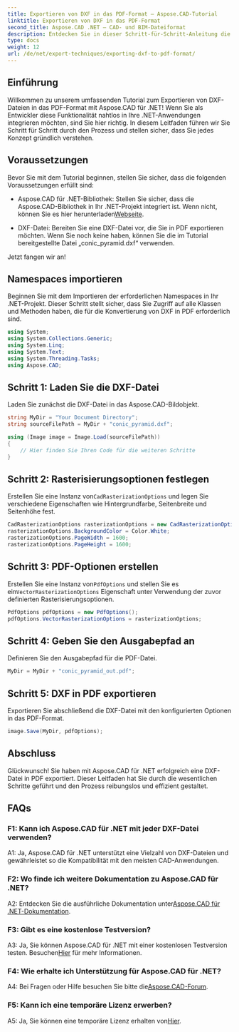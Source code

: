 ```yaml
---
title: Exportieren von DXF in das PDF-Format – Aspose.CAD-Tutorial
linktitle: Exportieren von DXF in das PDF-Format
second_title: Aspose.CAD .NET – CAD- und BIM-Dateiformat
description: Entdecken Sie in dieser Schritt-für-Schritt-Anleitung die nahtlose Integration von Aspose.CAD für .NET, um DXF-Dateien mühelos in PDF zu exportieren.
type: docs
weight: 12
url: /de/net/export-techniques/exporting-dxf-to-pdf-format/
---
```

## Einführung

Willkommen zu unserem umfassenden Tutorial zum Exportieren von DXF-Dateien in das PDF-Format mit Aspose.CAD für .NET! Wenn Sie als Entwickler diese Funktionalität nahtlos in Ihre .NET-Anwendungen integrieren möchten, sind Sie hier richtig. In diesem Leitfaden führen wir Sie Schritt für Schritt durch den Prozess und stellen sicher, dass Sie jedes Konzept gründlich verstehen.

## Voraussetzungen

Bevor Sie mit dem Tutorial beginnen, stellen Sie sicher, dass die folgenden Voraussetzungen erfüllt sind:

-  Aspose.CAD für .NET-Bibliothek: Stellen Sie sicher, dass die Aspose.CAD-Bibliothek in Ihr .NET-Projekt integriert ist. Wenn nicht, können Sie es hier herunterladen[Webseite](https://releases.aspose.com/cad/net/).

- DXF-Datei: Bereiten Sie eine DXF-Datei vor, die Sie in PDF exportieren möchten. Wenn Sie noch keine haben, können Sie die im Tutorial bereitgestellte Datei „conic_pyramid.dxf“ verwenden.

Jetzt fangen wir an!

## Namespaces importieren

Beginnen Sie mit dem Importieren der erforderlichen Namespaces in Ihr .NET-Projekt. Dieser Schritt stellt sicher, dass Sie Zugriff auf alle Klassen und Methoden haben, die für die Konvertierung von DXF in PDF erforderlich sind.

```csharp
using System;
using System.Collections.Generic;
using System.Linq;
using System.Text;
using System.Threading.Tasks;
using Aspose.CAD;
```

## Schritt 1: Laden Sie die DXF-Datei

Laden Sie zunächst die DXF-Datei in das Aspose.CAD-Bildobjekt.

```csharp
string MyDir = "Your Document Directory";
string sourceFilePath = MyDir + "conic_pyramid.dxf";

using (Image image = Image.Load(sourceFilePath))
{
    // Hier finden Sie Ihren Code für die weiteren Schritte
}
```

## Schritt 2: Rasterisierungsoptionen festlegen

 Erstellen Sie eine Instanz von`CadRasterizationOptions` und legen Sie verschiedene Eigenschaften wie Hintergrundfarbe, Seitenbreite und Seitenhöhe fest.

```csharp
CadRasterizationOptions rasterizationOptions = new CadRasterizationOptions();
rasterizationOptions.BackgroundColor = Color.White;
rasterizationOptions.PageWidth = 1600;
rasterizationOptions.PageHeight = 1600;
```

## Schritt 3: PDF-Optionen erstellen

 Erstellen Sie eine Instanz von`PdfOptions` und stellen Sie es ein`VectorRasterizationOptions` Eigenschaft unter Verwendung der zuvor definierten Rasterisierungsoptionen.

```csharp
PdfOptions pdfOptions = new PdfOptions();
pdfOptions.VectorRasterizationOptions = rasterizationOptions;
```

## Schritt 4: Geben Sie den Ausgabepfad an

Definieren Sie den Ausgabepfad für die PDF-Datei.

```csharp
MyDir = MyDir + "conic_pyramid_out.pdf";
```

## Schritt 5: DXF in PDF exportieren

Exportieren Sie abschließend die DXF-Datei mit den konfigurierten Optionen in das PDF-Format.

```csharp
image.Save(MyDir, pdfOptions);
```

## Abschluss

Glückwunsch! Sie haben mit Aspose.CAD für .NET erfolgreich eine DXF-Datei in PDF exportiert. Dieser Leitfaden hat Sie durch die wesentlichen Schritte geführt und den Prozess reibungslos und effizient gestaltet.

## FAQs

### F1: Kann ich Aspose.CAD für .NET mit jeder DXF-Datei verwenden?

A1: Ja, Aspose.CAD für .NET unterstützt eine Vielzahl von DXF-Dateien und gewährleistet so die Kompatibilität mit den meisten CAD-Anwendungen.

### F2: Wo finde ich weitere Dokumentation zu Aspose.CAD für .NET?

 A2: Entdecken Sie die ausführliche Dokumentation unter[Aspose.CAD für .NET-Dokumentation](https://reference.aspose.com/cad/net/).

### F3: Gibt es eine kostenlose Testversion?

 A3: Ja, Sie können Aspose.CAD für .NET mit einer kostenlosen Testversion testen. Besuchen[Hier](https://releases.aspose.com/) für mehr Informationen.

### F4: Wie erhalte ich Unterstützung für Aspose.CAD für .NET?

A4: Bei Fragen oder Hilfe besuchen Sie bitte die[Aspose.CAD-Forum](https://forum.aspose.com/c/cad/19).

### F5: Kann ich eine temporäre Lizenz erwerben?

 A5: Ja, Sie können eine temporäre Lizenz erhalten von[Hier](https://purchase.aspose.com/temporary-license/).